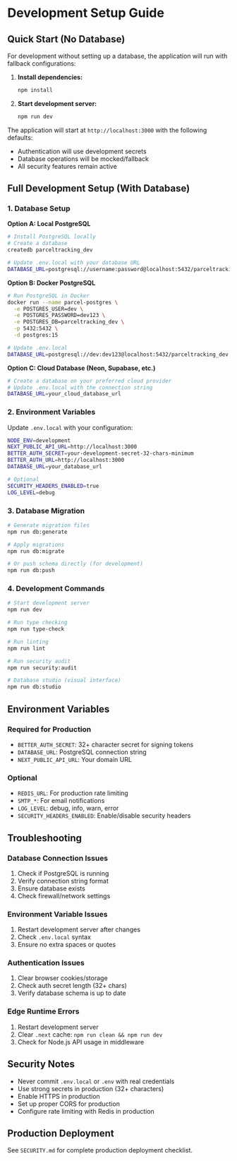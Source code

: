 # Development Setup Guide

## Quick Start (No Database)

For development without setting up a database, the application will run with fallback configurations:

1. **Install dependencies:**
   ```bash
   npm install
   ```

2. **Start development server:**
   ```bash
   npm run dev
   ```

The application will start at `http://localhost:3000` with the following defaults:
- Authentication will use development secrets
- Database operations will be mocked/fallback
- All security features remain active

## Full Development Setup (With Database)

### 1. Database Setup

**Option A: Local PostgreSQL**
```bash
# Install PostgreSQL locally
# Create a database
createdb parceltracking_dev

# Update .env.local with your database URL
DATABASE_URL=postgresql://username:password@localhost:5432/parceltracking_dev
```

**Option B: Docker PostgreSQL**
```bash
# Run PostgreSQL in Docker
docker run --name parcel-postgres \
  -e POSTGRES_USER=dev \
  -e POSTGRES_PASSWORD=dev123 \
  -e POSTGRES_DB=parceltracking_dev \
  -p 5432:5432 \
  -d postgres:15

# Update .env.local
DATABASE_URL=postgresql://dev:dev123@localhost:5432/parceltracking_dev
```

**Option C: Cloud Database (Neon, Supabase, etc.)**
```bash
# Create a database on your preferred cloud provider
# Update .env.local with the connection string
DATABASE_URL=your_cloud_database_url
```

### 2. Environment Variables

Update `.env.local` with your configuration:

```bash
NODE_ENV=development
NEXT_PUBLIC_API_URL=http://localhost:3000
BETTER_AUTH_SECRET=your-development-secret-32-chars-minimum
BETTER_AUTH_URL=http://localhost:3000
DATABASE_URL=your_database_url

# Optional
SECURITY_HEADERS_ENABLED=true
LOG_LEVEL=debug
```

### 3. Database Migration

```bash
# Generate migration files
npm run db:generate

# Apply migrations
npm run db:migrate

# Or push schema directly (for development)
npm run db:push
```

### 4. Development Commands

```bash
# Start development server
npm run dev

# Run type checking
npm run type-check

# Run linting
npm run lint

# Run security audit
npm run security:audit

# Database studio (visual interface)
npm run db:studio
```

## Environment Variables

### Required for Production
- `BETTER_AUTH_SECRET`: 32+ character secret for signing tokens
- `DATABASE_URL`: PostgreSQL connection string
- `NEXT_PUBLIC_API_URL`: Your domain URL

### Optional
- `REDIS_URL`: For production rate limiting
- `SMTP_*`: For email notifications
- `LOG_LEVEL`: debug, info, warn, error
- `SECURITY_HEADERS_ENABLED`: Enable/disable security headers

## Troubleshooting

### Database Connection Issues
1. Check if PostgreSQL is running
2. Verify connection string format
3. Ensure database exists
4. Check firewall/network settings

### Environment Variable Issues
1. Restart development server after changes
2. Check `.env.local` syntax
3. Ensure no extra spaces or quotes

### Authentication Issues
1. Clear browser cookies/storage
2. Check auth secret length (32+ chars)
3. Verify database schema is up to date

### Edge Runtime Errors
1. Restart development server
2. Clear `.next` cache: `npm run clean && npm run dev`
3. Check for Node.js API usage in middleware

## Security Notes

- Never commit `.env.local` or `.env` with real credentials
- Use strong secrets in production (32+ characters)
- Enable HTTPS in production
- Set up proper CORS for production
- Configure rate limiting with Redis in production

## Production Deployment

See `SECURITY.md` for complete production deployment checklist.
